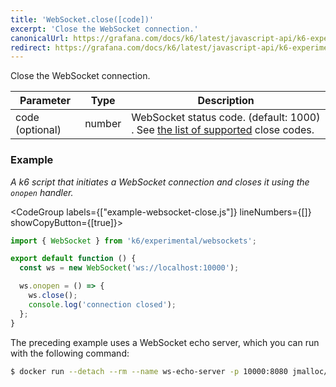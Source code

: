 ```yaml
---
title: 'WebSocket.close([code])'
excerpt: 'Close the WebSocket connection.'
canonicalUrl: https://grafana.com/docs/k6/latest/javascript-api/k6-experimental/websockets/websocket/websocket-close/
redirect: https://grafana.com/docs/k6/latest/javascript-api/k6-experimental/websockets/websocket/websocket-close/
---
```


Close the WebSocket connection.

| Parameter       | Type     | Description                                  |
| --------------- | -------- | -------------------------------------------- |
| code (optional) | number   | WebSocket status code. (default: 1000) . See [the list of supported](https://developer.mozilla.org/en-US/docs/Web/API/CloseEvent/code) close codes.      |


### Example

_A k6 script that initiates a WebSocket connection and closes it using the `onopen` handler._

<CodeGroup labels={["example-websocket-close.js"]} lineNumbers={[]} showCopyButton={[true]}>

```javascript
import { WebSocket } from 'k6/experimental/websockets';

export default function () {
  const ws = new WebSocket('ws://localhost:10000');

  ws.onopen = () => {
    ws.close();
    console.log('connection closed');
  };
}
```

</CodeGroup>

The preceding example uses a WebSocket echo server, which you can run with the following command:

<CodeGroup>

```bash
$ docker run --detach --rm --name ws-echo-server -p 10000:8080 jmalloc/echo-server
```
</CodeGroup>